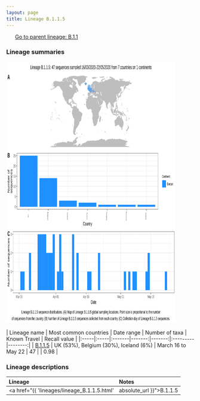 ```yaml
---
layout: page
title: Lineage B.1.1.5
---
```




<p>
<ul class="actions small">
	 <a href="{{ 'lineages/lineage_B.1.1.html' | absolute_url }}" class="button special fit">Go to parent lineage: B.1.1</a>
</ul>
</p>
<h3> Lineage summaries</h3>

<img src="../assets/images/B.1.1.5.svg" alt="B.1.1.5 lineage summary figure" width="90%" height="700px" />


| Lineage name | Most common countries | Date range | Number of taxa | Known Travel | Recall value |
|:-----|:-----|:-------|-------:|-------:|:---------|--------:|
| <a href="{{ 'lineages/lineage_B.1.1.5.html' | absolute_url }}">B.1.1.5</a> | UK (53%), Belgium (30%), Iceland (6%) | March 16 to May 22 | 47 |  | 0.98 |

<h3>Lineage descriptions</h3>

| Lineage | Notes |
|:-----|:-----|
| <a href="{{ 'lineages/lineage_B.1.1.5.html' | absolute_url }}">B.1.1.5</a> | Iceland/ Belgium/ UK  |

